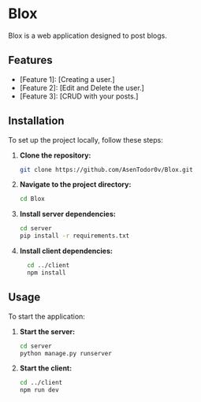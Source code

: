 # Blox

Blox is a web application designed to post blogs.

## Features

- [Feature 1]: [Creating a user.]
- [Feature 2]: [Edit and Delete the user.]
- [Feature 3]: [CRUD with your posts.]

## Installation

To set up the project locally, follow these steps:

1. **Clone the repository:**
   ```bash
   git clone https://github.com/AsenTodor0v/Blox.git

2. **Navigate to the project directory:**
   ```bash
   cd Blox

4. **Install server dependencies:**
   ```bash
   cd server
   pip install -r requirements.txt

6. **Install client dependencies:**
   ```bash
     cd ../client
     npm install

## Usage
To start the application:

1. **Start the server:**
   ```bash
   cd server
   python manage.py runserver
3. **Start the client:**
   ```bash
   cd ../client
   npm run dev
